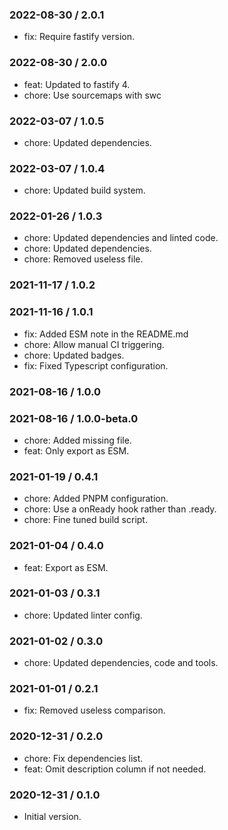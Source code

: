 ### 2022-08-30 / 2.0.1

- fix: Require fastify version.

### 2022-08-30 / 2.0.0

- feat: Updated to fastify 4.
- chore: Use sourcemaps with swc

### 2022-03-07 / 1.0.5

- chore: Updated dependencies.

### 2022-03-07 / 1.0.4

- chore: Updated build system.

### 2022-01-26 / 1.0.3

- chore: Updated dependencies and linted code.
- chore: Updated dependencies.
- chore: Removed useless file.

### 2021-11-17 / 1.0.2


### 2021-11-16 / 1.0.1

- fix: Added ESM note in the README.md
- chore: Allow manual CI triggering.
- chore: Updated badges.
- fix: Fixed Typescript configuration.

### 2021-08-16 / 1.0.0


### 2021-08-16 / 1.0.0-beta.0

- chore: Added missing file.
- feat: Only export as ESM.

### 2021-01-19 / 0.4.1

- chore: Added PNPM configuration.
- chore: Use a onReady hook rather than .ready.
- chore: Fine tuned build script.

### 2021-01-04 / 0.4.0

- feat: Export as ESM.

### 2021-01-03 / 0.3.1

- chore: Updated linter config.

### 2021-01-02 / 0.3.0

- chore: Updated dependencies, code and tools.

### 2021-01-01 / 0.2.1

- fix: Removed useless comparison.

### 2020-12-31 / 0.2.0

- chore: Fix dependencies list.
- feat: Omit description column if not needed.

### 2020-12-31 / 0.1.0

- Initial version.
